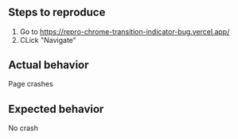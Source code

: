 #

## Steps to reproduce

1. Go to https://repro-chrome-transition-indicator-bug.vercel.app/
1. CLick "Navigate"

## Actual behavior

Page crashes

## Expected behavior

No crash
